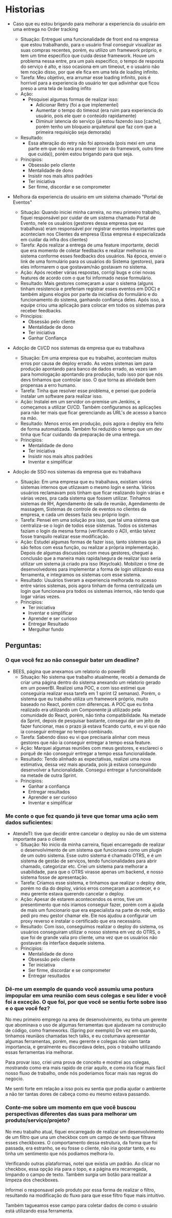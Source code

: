 # Historias

- Caso que eu estou brigando para melhorar a experiencia do usuário em uma entrega no Order tracking
    - Situação: Entreguei uma funcionalidade de front end na empresa que estou trabalhando, para o usuário final conseguir visualizar as suas compras recentes, porém, eu utilizo um framework próprio, e tem um time especifico que cuida desse framework. Houve um problema nessa entre, pra um país especifico, o tempo de resposta do serviço é alto, e isso ocasiona em um timeout, e o usuário não tem noção disso, por que ele fica em uma tela de loading infinito.
    - Tarefa: Meu objetivo, era arrumar esse loading infinito, pois é horrivel para a experiencia do usuário ter que adivinhar que ficou preso a uma tela de loading infito
    - Ação:
        - Pesquisei algumas formas de realizar isso:
            -  Adicionar Retry (foi a que implementei)
            -  Aumentar o tempo do timeout (era ruim para experiencia do usuário, pois ele quer o conteúdo rapidamente)
            -  Diminuir latencia do serviço (já estou fazendo isso [cache], porém tenho um bloqueio arquitetural que faz com que a primeira requisição seja demorada)
    - Resultado:
        - Essa alteração do retry não foi aprovada (pois mexi em uma parte em que não era pra mexer (core do framework, outro time que cuida)), porém estou brigando para que seja.
    - Principios:
        - Obsessão pelo cliente
        - Mentalidade de dono
        - Insistir nos mais altos padrões
        - Ter iniciativa
        - Ser firme, discordar e se comprometer


- Melhora da experiencia do usuário em um sistema chamado "Portal de Eventos"
    - Situação: Quando iniciei minha carreira, no meu primeiro trabalho, fiquei responsável por cuidar de um sistema chamado Portal de Evento, nele os usuários (gestores dessa empresa que eu trabalhava) eram responsável por registrar eventos importantes que aconteciam nos Clientes da empresa (Essa empresa é especializada em cuidar da infra dos clientes)
    - Tarefa: Após realizar a entrega de uma feature importante, decidi que era momento de coletar feedbacks e realizar melhorias no sistema conforme esses feedbacks dos usuários. Na época, enviei o link de uma formulário para os usuários do Sistema (gestores), para eles informarem o que gostavam/não gostavam no sistema.
    - Ação: Após receber várias respostas, corrigi bugs e criei novas features de acordo com o que foi informado nesse formulário.
    - Resultado: Mais gestores começaram a usar o sistema (alguns tinham resistencia e preferiam registrar esses eventos em DOC) e também alguns elogios por parte da iniciativa do formulário e do funcionamento do sistema, ganhando confiança deles. Após isso, a equipe criou uma aplicação para colocar em todos os sistemas para receber feedbacks.
    - Principios:
        - Obsessão pelo cliente
        - Mentalidade de dono
        - Ter iniciativa
        - Ganhar Confiança

- Adoção de CI/CD nos sistemas da empresa que eu trabalhava
    - Situação: Em uma empresa que eu trabalhei, aconteciam muitos erros por causa de deploy errado. As vezes sistemas iam para produção apontando para banco de dados errado, as vezes iam para homologação apontando pra produção, tudo isso por que nós devs tinhamos que controlar isso. O que torna as atividade bem propensas a erro humano.
    - Tarefa: Tinha que resolver esse problema, e pensei que poderia instalar um software para realizar isso.
    - Ação: Instalei em um servidor on-premise um Jenkins, e começamos a utilizar CI/CD. Também configuramos as aplicações para não ter mais que ficar gerenciando as URL's de acesso a banco na mão.
    - Resultado: Menos erros em produção, pois agora o deploy era feito de forma automatizada. Também foi reduzido o tempo que um dev tinha que ficar cuidando da preparação de uma entrega.
    - Principios:
        - Mentalidade de dono
        - Ter iniciativa
        - Insistir nos mais altos padrões
        - Inventar e simplificar

- Adoção de SSO nos sistemas da empresa que eu trabalhava
    - Situação: Em uma empresa que eu trabalhava, existiam vários sistemas internos que utlizavam o mesmo login e senha. Vários usuários reclamavam poís tinham que ficar realizando login várias e várias vezes, pra cada sistema que fossem utilizar. Tinhamos sistemas de RH, Agendamento de sala de reunião, Agendamento de massagem, Sistemas de controle de eventos no clientes da empresa, e cada um desses fazia seu próprio login.
    - Tarefa: Pensei em uma solução pra isso, que tal uma sistema que centraliza-se o login de todos esse sistemas. Todos os sistemas faziam o login da mesma forma (verificando o AD), então talvez fosse tranquilo realizar esse modificação.
    - Ação: Estudei algumas formas de fazer isso, tanto sistemas que já são feitos com essa função, ou realizar a própria implementação. Depois de algumas discussões com meus gestores, cheguei a conclusão que a maneira mais rapida/segura de realizar isso seria utilizar um sistema já criado pra isso (Keycloak). Mobilizei o time de desenvolvedores para implementar a forma de login utilizando essa ferramenta, e integramos os sistemas com esse sistema.
    - Resultado: Usuários tiveram a experiencia melhorada no acesso entre vários sistemas, pois agora tinham de forma centralizada um login que funcionava pra todos os sistemas internos, não tendo que logar várias vezes.
    - Principios:
        - Ter iniciativa
        - Inventar e simplificar
        - Aprender e ser curioso
        - Entregar Resultado
        - Mergulhar fundo

## Perguntas:
### O que você fez ao não conseguir bater um deadline?
- BEES, página que anexamos um relatorio do powerBI
    - Situação: No sistema que trabalho atualmente, recebi a demanda de criar uma página dentro do sistema anexando um relatorio gerado em um powerBI. Realizei uma POC, e com isso estimei que conseguiria realizar essa tarefa em 1 sprint (2 semanas). Porém, o sistema que eu trabalho utiliza um framework próprio, muito baseado no React, porém com diferenças. A POC que eu tinha realizado era utilizando um Componente já utilizado pela comunidade do React, porém, não tinha compatibilidade. Na metade da Sprint, depois de pesquisar bastante, consegui dar um jeito de fazer funcionar, mas o prazo já estava ficando curto, e eu vi que não ia conseguir entregar no tempo combinado.
    - Tarefa: Sabendo disso eu vi que precisaria alinhar com meus gestores que não ia conseguir entregar a tempo essa feature.
    - Ação: Marquei algumas reuniões com meus gestores, e esclareci o porquê de não conseguir entregar a tempo essa funcionalidade.
    - Resultado: Tendo alinhado as expectativas, realizei uma nova estimativa, dessa vez mais apurada, pois já estava conseguindo desenvolver a funcionalidade. Consegui entregar a funcionalidade na metade de outra Sprint.
    - Principios:
        -  Ganhar a confiança
        -  Entregar resultados
        -  Aprender e ser curioso
        -  Inventar e simplificar

### Me conte o que fez quando já teve que tomar uma ação sem dados suficientes:
- AtendeTI: tive que decidir entre cancelar o deploy ou não de um sistema importante para o cliente
    - Situação: No inicio da minha carreira, fiquei encarregado de realizar o desenvolvimento de um sistema que funcionava como um plugin de um outro sistema. Esse outro sistema é chamado OTRS, e é um sistema de gestão de serviços, tendo funcionalidades para abrir chamado, categorizar etc. Criei um sistema para melhorar a usabilidade, para que o OTRS virasse apenas um backend, e nosso sistema fosse de apresentação.
    - Tarefa: Criamos esse sistema, e tinhamos que realizar o deploy dele, porém no dia do deploy, vários erros começaram a acontecer, e o meu gerente estava querendo cancelar o deploy.
    - Ação: Apesar de estarem acontecendos os erros, tive um presentimento que nós iriamos conseguir fazer, porém com a ajuda de mais um funcionario que era especialista na parte de rede, então pedi pro meu gestor chamar ele. Ele nos ajudou a configurar um proxy reverso e instalar o certificado que era necessário.
    - Resultado: Com isso, conseguimos realizar o deploy do sistema, os usuários conseguiram utilizar o nosso sistema em vez do OTRS, o que foi de grande valia pro cliente, uma vez que os usuários não gostavam da interface daquele sistema.
    - Principios:
        - Mentalidade de dono
        - Obsessão pelo cliente
        - Ter iniciativa
        - Ser firme, discordar e se comprometer
        - Entregar resultados



### Dê-me um exemplo de quando você assumiu uma postura impopular em uma reunião com seus colegas e seu líder e você foi a exceção. O que foi, por que você se sentiu forte sobre isso e o que você fez?

No meu primeiro emprego na area de desenvolvimento, eu tinha um gerente que abominava o uso de algumas ferramentas que ajudavam na construção de código, como frameworks. (Spring por exemplo)
De vez em quando, tinhamos reuniãos chamadas tech talks, e eu costumava apresentar algumas ferramentas, porém, meu gerente e colegas não viam tanta importancia, e geralmente eu discordava deles, pois o trabalho utilizando essas ferramentas iria melhorar.

Para provar isso, criei uma prova de conceito e mostrei aos colegas, mostrando como era mais rapido de criar aquilo, e como iria ficar mais fácil nosso fluxo de trabalho, onde nós poderiamos focar mais nas regras do negocio.

Me senti forte em relação a isso pois eu sentia que podia ajudar o ambiente a não ter tantas dores de cabeça como eu mesmo estava passando.



### Conte-me sobre um momento em que você buscou perspectivas diferentes das suas para melhorar um produto/serviço/projeto?

No meu trabalho atual, fiquei encarregado de realizar um desenvolvimento de um filtro que una um checkbox com um campo de texto que filtrava esses checkboxes.
O comportamento dessa estrutura, da forma que foi passada, era estranho, se eu fosse o cliente, não iria gostar tanto, e eu tinha um sentimento que nós podiamos melhora-lo.

Verificando outras plataformas, notei que existia um padrão. Ao clicar no checkbox, essa opção iria para o topo, e a página era recarregada, limpando o campo de texto. Também surgia um botão para realizar a limpeza dos checkboxes.

Informei o responsavel pelo produto por essa forma de realizar o filtro, resultando na modificação do fluxo para que esse filtro fique mais intuitivo.

Também tagueamos esse campo para coletar dados de como o usuário está utilizando essa ferramenta. 







